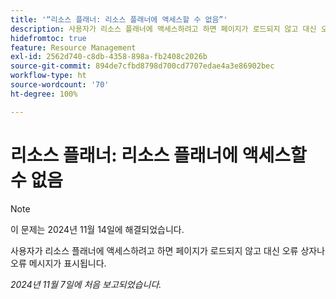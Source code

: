 ```yaml
---
title: '“리소스 플래너: 리소스 플래너에 액세스할 수 없음”'
description: 사용자가 리소스 플래너에 액세스하려고 하면 페이지가 로드되지 않고 대신 오류 상자나 오류 메시지가 표시됩니다.
hidefromtoc: true
feature: Resource Management
exl-id: 2562d740-c8db-4358-898a-fb2408c2026b
source-git-commit: 894de7cfbd8798d700cd7707edae4a3e86902bec
workflow-type: ht
source-wordcount: '70'
ht-degree: 100%

---
```


# 리소스 플래너: 리소스 플래너에 액세스할 수 없음

>[!NOTE]
>
>이 문제는 2024년 11월 14일에 해결되었습니다.

사용자가 리소스 플래너에 액세스하려고 하면 페이지가 로드되지 않고 대신 오류 상자나 오류 메시지가 표시됩니다.

_2024년 11월 7일에 처음 보고되었습니다._

